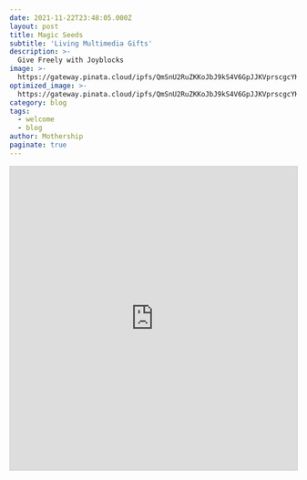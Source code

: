```yaml
---
date: 2021-11-22T23:48:05.000Z
layout: post
title: Magic Seeds
subtitle: 'Living Multimedia Gifts'
description: >-
  Give Freely with Joyblocks
image: >-
  https://gateway.pinata.cloud/ipfs/QmSnU2RuZKKoJbJ9kS4V6GpJJKVprscgcYKcRwmHmZnS4W
optimized_image: >-
  https://gateway.pinata.cloud/ipfs/QmSnU2RuZKKoJbJ9kS4V6GpJJKVprscgcYKcRwmHmZnS4W
category: blog
tags:
  - welcome
  - blog
author: Mothership
paginate: true
---
```


<iframe class="airtable-embed" src="https://airtable.com/embed/shrfKGnSS5sRi02r2?backgroundColor=purple" frameborder="0" onmousewheel="" width="100%" height="533" style="background: transparent; border: 1px solid #ccc;"></iframe>